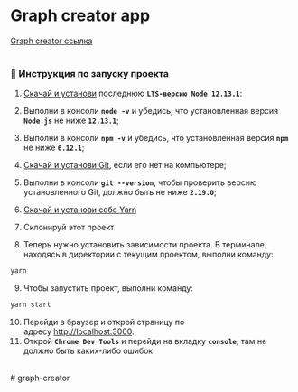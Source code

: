 <div>
    <h1>
        Graph creator app
    </h1>
    <a href="https://malichenko.github.io/graph-creator/" target="_blank">Graph creator ссылка</a>
</div>

<br>

### 🚀 Инструкция по запуску проекта

1. [Скачай и установи](https://nodejs.org/en/) последнюю **`LTS-версию Node 12.13.1`**:
2. Выполни в консоли **`node -v`** и убедись, что установленная версия **`Node.js`** не ниже **`12.13.1`**;
3. Выполни в консоли **`npm -v`** и убедись, что установленная версия **`npm`** не ниже **`6.12.1`**;

4. [Скачай и установи Git](https://git-scm.com/downloads), если его нет на компьютере;
5. Выполни в консоли **`git --version`**, чтобы проверить версию установленного Git, должно быть не ниже **`2.19.0`**;
6. [Скачай и установи себе Yarn](https://yarnpkg.com/en/docs/install)
7. Склонируй этот проект

8. Теперь нужно установить зависимости проекта. В терминале, находясь в директории с текущим проектом, выполни команду:

```bash
yarn
```

9. Чтобы запустить проект, выполни команду:

```bash
yarn start
```

10. Перейди в браузер и открой страницу по адресу [http://localhost:3000](http://localhost:3000/).
11. Открой **`Chrome Dev Tools`** и перейди на вкладку **`console`**, там не должно быть каких-либо ошибок.

<br>
# graph-creator
